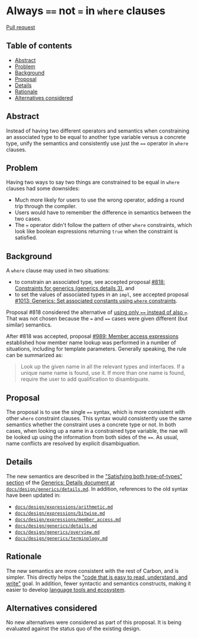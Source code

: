 # Always `==` not `=` in `where` clauses

<!--
Part of the Carbon Language project, under the Apache License v2.0 with LLVM
Exceptions. See /LICENSE for license information.
SPDX-License-Identifier: Apache-2.0 WITH LLVM-exception
-->

[Pull request](https://github.com/carbon-language/carbon-lang/pull/2070)

<!-- toc -->

## Table of contents

-   [Abstract](#abstract)
-   [Problem](#problem)
-   [Background](#background)
-   [Proposal](#proposal)
-   [Details](#details)
-   [Rationale](#rationale)
-   [Alternatives considered](#alternatives-considered)

<!-- tocstop -->

## Abstract

Instead of having two different operators and semantics when constraining an
associated type to be equal to another type variable versus a concrete type,
unify the semantics and consistently use just the `==` operator in `where`
clauses.

## Problem

Having two ways to say two things are constrained to be equal in `where` clauses
had some downsides:

-   Much more likely for users to use the wrong operator, adding a round trip
    through the compiler.
-   Users would have to remember the difference in semantics between the two
    cases.
-   The `=` operator didn't follow the pattern of other `where` constraints,
    which look like boolean expressions returning `true` when the constraint is
    satisfied.

## Background

A `where` clause may used in two situations:

-   to constrain an associated type, see accepted proposal
    [#818: Constraints for generics (generics details 3)](https://github.com/carbon-language/carbon-lang/pull/818),
    and
-   to set the values of associated types in an `impl`, see accepted proposal
    [#1013: Generics: Set associated constants using `where` constraints](https://github.com/carbon-language/carbon-lang/pull/1013).

Proposal #818 considered the alternative of
[using only `==` instead of also `=`](/proposals/p0818.md#using-only--instead-of-also-).
That was not chosen because the `=` and `==` cases were given different (but
similar) semantics.

After #818 was accepted, proposal
[#989: Member access expressions](https://github.com/carbon-language/carbon-lang/pull/989)
established how member name lookup was performed in a number of situations,
including for template parameters. Generally speaking, the rule can be
summarized as:

> Look up the given name in all the relevant types and interfaces. If a unique
> name name is found, use it. If more than one name is found, require the user
> to add qualification to disambiguate.

## Proposal

The proposal is to use the single `==` syntax, which is more consistent with
other `where` constraint clauses. This syntax would consistently use the same
semantics whether the constraint uses a concrete type or not. In both cases,
when looking up a name in a constrained type variable, the nae will be looked up
using the information from both sides of the `==`. As usual, name conflicts are
resolved by explicit disambiguation.

## Details

The new semantics are described in the
["Satisfying both type-of-types" section](/docs/design/generics/details.md#satisfying-both-type-of-types)
of the
[Generics: Details document at `docs/design/generics/details.md`](/docs/design/generics/details.md).
In addition, references to the old syntax have been updated in:

-   [`docs/design/expressions/arithmetic.md`](/docs/design/expressions/arithmetic.md)
-   [`docs/design/expressions/bitwise.md`](/docs/design/expressions/bitwise.md)
-   [`docs/design/expressions/member_access.md`](/docs/design/expressions/member_access.md)
-   [`docs/design/generics/details.md`](/docs/design/generics/details.md)
-   [`docs/design/generics/overview.md`](/docs/design/generics/overview.md)
-   [`docs/design/generics/terminology.md`](/docs/design/generics/terminology.md)

## Rationale

The new semantics are more consistent with the rest of Carbon, and is simpler.
This directly helps the
["code that is easy to read, understand, and write"](/docs/project/goals.md#code-that-is-easy-to-read-understand-and-write)
goal. In addition, fewer syntactic and semantics constructs, making it easier to
develop
[language tools and ecosystem](/docs/project/goals.md#language-tools-and-ecosystem).

## Alternatives considered

No new alternatives were considered as part of this proposal. It is being
evaluated against the status quo of the existing design.
